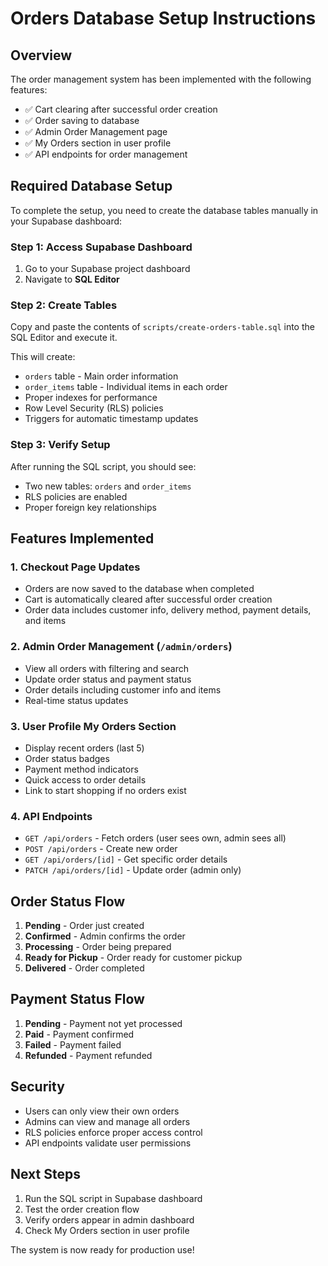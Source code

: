 # Orders Database Setup Instructions

## Overview
The order management system has been implemented with the following features:
- ✅ Cart clearing after successful order creation
- ✅ Order saving to database
- ✅ Admin Order Management page
- ✅ My Orders section in user profile
- ✅ API endpoints for order management

## Required Database Setup

To complete the setup, you need to create the database tables manually in your Supabase dashboard:

### Step 1: Access Supabase Dashboard
1. Go to your Supabase project dashboard
2. Navigate to **SQL Editor**

### Step 2: Create Tables
Copy and paste the contents of `scripts/create-orders-table.sql` into the SQL Editor and execute it.

This will create:
- `orders` table - Main order information
- `order_items` table - Individual items in each order
- Proper indexes for performance
- Row Level Security (RLS) policies
- Triggers for automatic timestamp updates

### Step 3: Verify Setup
After running the SQL script, you should see:
- Two new tables: `orders` and `order_items`
- RLS policies are enabled
- Proper foreign key relationships

## Features Implemented

### 1. Checkout Page Updates
- Orders are now saved to the database when completed
- Cart is automatically cleared after successful order creation
- Order data includes customer info, delivery method, payment details, and items

### 2. Admin Order Management (`/admin/orders`)
- View all orders with filtering and search
- Update order status and payment status
- Order details including customer info and items
- Real-time status updates

### 3. User Profile My Orders Section
- Display recent orders (last 5)
- Order status badges
- Payment method indicators
- Quick access to order details
- Link to start shopping if no orders exist

### 4. API Endpoints
- `GET /api/orders` - Fetch orders (user sees own, admin sees all)
- `POST /api/orders` - Create new order
- `GET /api/orders/[id]` - Get specific order details
- `PATCH /api/orders/[id]` - Update order (admin only)

## Order Status Flow
1. **Pending** - Order just created
2. **Confirmed** - Admin confirms the order
3. **Processing** - Order being prepared
4. **Ready for Pickup** - Order ready for customer pickup
5. **Delivered** - Order completed

## Payment Status Flow
1. **Pending** - Payment not yet processed
2. **Paid** - Payment confirmed
3. **Failed** - Payment failed
4. **Refunded** - Payment refunded

## Security
- Users can only view their own orders
- Admins can view and manage all orders
- RLS policies enforce proper access control
- API endpoints validate user permissions

## Next Steps
1. Run the SQL script in Supabase dashboard
2. Test the order creation flow
3. Verify orders appear in admin dashboard
4. Check My Orders section in user profile

The system is now ready for production use!

